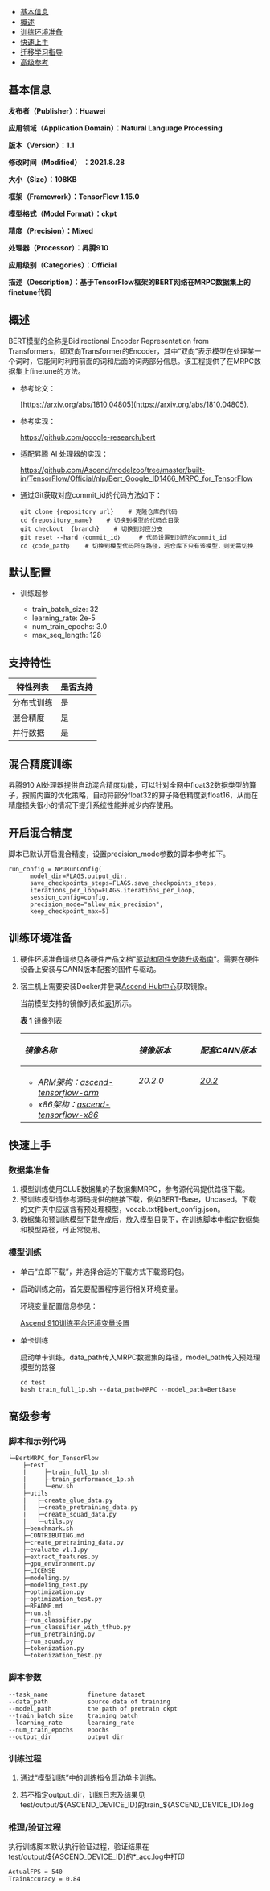 -   [基本信息](#基本信息.md)
-   [概述](#概述.md)
-   [训练环境准备](#训练环境准备.md)
-   [快速上手](#快速上手.md)
-   [迁移学习指导](#迁移学习指导.md)
-   [高级参考](#高级参考.md)
<h2 id="基本信息.md">基本信息</h2>

**发布者（Publisher）：Huawei**

**应用领域（Application Domain）：Natural Language Processing**

**版本（Version）：1.1**

**修改时间（Modified） ：2021.8.28**

**大小（Size）：108KB**

**框架（Framework）：TensorFlow 1.15.0**

**模型格式（Model Format）：ckpt**

**精度（Precision）：Mixed**

**处理器（Processor）：昇腾910**

**应用级别（Categories）：Official**

**描述（Description）：基于TensorFlow框架的BERT网络在MRPC数据集上的finetune代码** 

<h2 id="概述.md">概述</h2>

BERT模型的全称是Bidirectional Encoder Representation from Transformers，即双向Transformer的Encoder，其中“双向”表示模型在处理某一个词时，它能同时利用前面的词和后面的词两部分信息。该工程提供了在MRPC数据集上finetune的方法。

- 参考论文：

    [https://arxiv.org/abs/1810.04805](https://arxiv.org/abs/1810.04805).

- 参考实现：

  https://github.com/google-research/bert

- 适配昇腾 AI 处理器的实现：
  
  
  https://github.com/Ascend/modelzoo/tree/master/built-in/TensorFlow/Official/nlp/Bert_Google_ID1466_MRPC_for_TensorFlow
        


- 通过Git获取对应commit\_id的代码方法如下：
  
    ```
    git clone {repository_url}    # 克隆仓库的代码
    cd {repository_name}    # 切换到模型的代码仓目录
    git checkout  {branch}    # 切换到对应分支
    git reset --hard ｛commit_id｝     # 代码设置到对应的commit_id
    cd ｛code_path｝    # 切换到模型代码所在路径，若仓库下只有该模型，则无需切换
    ```

## 默认配置<a name="section91661242121611"></a>

- 训练超参

  - train_batch_size: 32
  - learning_rate: 2e-5
  - num_train_epochs: 3.0
  - max_seq_length: 128


## 支持特性<a name="section1899153513554"></a>

| 特性列表  | 是否支持 |
|-------|------|
| 分布式训练 | 是    |
| 混合精度  | 是    |
| 并行数据  | 是    |

## 混合精度训练<a name="section168064817164"></a>

昇腾910 AI处理器提供自动混合精度功能，可以针对全网中float32数据类型的算子，按照内置的优化策略，自动将部分float32的算子降低精度到float16，从而在精度损失很小的情况下提升系统性能并减少内存使用。

## 开启混合精度<a name="section20779114113713"></a>

脚本已默认开启混合精度，设置precision_mode参数的脚本参考如下。

  ```
run_config = NPURunConfig(
        model_dir=FLAGS.output_dir,
        save_checkpoints_steps=FLAGS.save_checkpoints_steps,
        iterations_per_loop=FLAGS.iterations_per_loop,
        session_config=config,
        precision_mode="allow_mix_precision",
        keep_checkpoint_max=5)
  ```

<h2 id="训练环境准备.md">训练环境准备</h2>

1.  硬件环境准备请参见各硬件产品文档"[驱动和固件安装升级指南]( https://support.huawei.com/enterprise/zh/category/ai-computing-platform-pid-1557196528909)"。需要在硬件设备上安装与CANN版本配套的固件与驱动。
2.  宿主机上需要安装Docker并登录[Ascend Hub中心](https://ascendhub.huawei.com/#/detail?name=ascend-tensorflow-arm)获取镜像。

    当前模型支持的镜像列表如[表1](#zh-cn_topic_0000001074498056_table1519011227314)所示。

    **表 1** 镜像列表

    <a name="zh-cn_topic_0000001074498056_table1519011227314"></a>
    
    <table><thead align="left"><tr id="zh-cn_topic_0000001074498056_row0190152218319"><th class="cellrowborder" valign="top" width="47.32%" id="mcps1.2.4.1.1"><p id="zh-cn_topic_0000001074498056_p1419132211315"><a name="zh-cn_topic_0000001074498056_p1419132211315"></a><a name="zh-cn_topic_0000001074498056_p1419132211315"></a><em id="i1522884921219"><a name="i1522884921219"></a><a name="i1522884921219"></a>镜像名称</em></p>
    </th>
    <th class="cellrowborder" valign="top" width="25.52%" id="mcps1.2.4.1.2"><p id="zh-cn_topic_0000001074498056_p75071327115313"><a name="zh-cn_topic_0000001074498056_p75071327115313"></a><a name="zh-cn_topic_0000001074498056_p75071327115313"></a><em id="i1522994919122"><a name="i1522994919122"></a><a name="i1522994919122"></a>镜像版本</em></p>
    </th>
    <th class="cellrowborder" valign="top" width="27.16%" id="mcps1.2.4.1.3"><p id="zh-cn_topic_0000001074498056_p1024411406234"><a name="zh-cn_topic_0000001074498056_p1024411406234"></a><a name="zh-cn_topic_0000001074498056_p1024411406234"></a><em id="i723012493123"><a name="i723012493123"></a><a name="i723012493123"></a>配套CANN版本</em></p>
    </th>
    </tr>
    </thead>
    <tbody><tr id="zh-cn_topic_0000001074498056_row71915221134"><td class="cellrowborder" valign="top" width="47.32%" headers="mcps1.2.4.1.1 "><a name="zh-cn_topic_0000001074498056_ul81691515131910"></a><a name="zh-cn_topic_0000001074498056_ul81691515131910"></a><ul id="zh-cn_topic_0000001074498056_ul81691515131910"><li><em id="i82326495129"><a name="i82326495129"></a><a name="i82326495129"></a>ARM架构：<a href="https://ascend.huawei.com/ascendhub/#/detail?name=ascend-tensorflow-arm" target="_blank" rel="noopener noreferrer">ascend-tensorflow-arm</a></em></li><li><em id="i18233184918125"><a name="i18233184918125"></a><a name="i18233184918125"></a>x86架构：<a href="https://ascend.huawei.com/ascendhub/#/detail?name=ascend-tensorflow-x86" target="_blank" rel="noopener noreferrer">ascend-tensorflow-x86</a></em></li></ul>
    </td>
    <td class="cellrowborder" valign="top" width="25.52%" headers="mcps1.2.4.1.2 "><p id="zh-cn_topic_0000001074498056_p1450714271532"><a name="zh-cn_topic_0000001074498056_p1450714271532"></a><a name="zh-cn_topic_0000001074498056_p1450714271532"></a><em id="i72359495125"><a name="i72359495125"></a><a name="i72359495125"></a>20.2.0</em></p>
    </td>
    <td class="cellrowborder" valign="top" width="27.16%" headers="mcps1.2.4.1.3 "><p id="zh-cn_topic_0000001074498056_p18244640152312"><a name="zh-cn_topic_0000001074498056_p18244640152312"></a><a name="zh-cn_topic_0000001074498056_p18244640152312"></a><em id="i162363492129"><a name="i162363492129"></a><a name="i162363492129"></a><a href="https://support.huawei.com/enterprise/zh/ascend-computing/cann-pid-251168373/software" target="_blank" rel="noopener noreferrer">20.2</a></em></p>
    </td>
    </tr>
    </tbody>
    </table>

<h2 id="快速上手.md">快速上手</h2>

### 数据集准备

1. 模型训练使用CLUE数据集的子数据集MRPC，参考源代码提供路径下载。
2. 预训练模型请参考源码提供的链接下载，例如BERT-Base，Uncased。下载的文件夹中应该含有预处理模型，vocab.txt和bert_config.json。
3. 数据集和预训练模型下载完成后，放入模型目录下，在训练脚本中指定数据集和模型路径，可正常使用。

### 模型训练

- 单击“立即下载”，并选择合适的下载方式下载源码包。

- 启动训练之前，首先要配置程序运行相关环境变量。

  环境变量配置信息参见：

     [Ascend 910训练平台环境变量设置](https://github.com/Ascend/modelzoo/wikis/Ascend%20910%E8%AE%AD%E7%BB%83%E5%B9%B3%E5%8F%B0%E7%8E%AF%E5%A2%83%E5%8F%98%E9%87%8F%E8%AE%BE%E7%BD%AE?sort_id=3148819)

- 单卡训练 

  启动单卡训练，data_path传入MRPC数据集的路径，model_path传入预处理模型的路径

  ```
  cd test
  bash train_full_1p.sh --data_path=MRPC --model_path=BertBase
  ```

  

<h2 id="高级参考.md">高级参考</h2>

### 脚本和示例代码<a name="section08421615141513"></a>

```
└─BertMRPC_for_TensorFlow
    ├─test
    |     ├─train_full_1p.sh
    |     ├─train_performance_1p.sh
    |     └─env.sh
    ├─utils
    |   ├─create_glue_data.py
    |   ├─create_pretraining_data.py
    |   ├─create_squad_data.py
    |   └─utils.py
    ├─benchmark.sh
    ├─CONTRIBUTING.md
    ├─create_pretraining_data.py
    ├─evaluate-v1.1.py
    ├─extract_features.py
    ├─gpu_environment.py
    ├─LICENSE
    ├─modeling.py
    ├─modeling_test.py
    ├─optimization.py
    ├─optimization_test.py
    ├─README.md
    ├─run.sh
    ├─run_classifier.py
    ├─run_classifier_with_tfhub.py
    ├─run_pretraining.py
    ├─run_squad.py
    ├─tokenization.py
    └─tokenization_test.py
```

### 脚本参数<a name="section6669162441511"></a>

```
--task_name           finetune dataset
--data_path           source data of training
--model_path          the path of pretrain ckpt
--train_batch_size    training batch
--learning_rate       learning_rate
--num_train_epochs    epochs
--output_dir          output dir
```

### 训练过程<a name="section1589455252218"></a>

1.  通过“模型训练”中的训练指令启动单卡训练。

2.  若不指定output_dir，训练日志及结果见test/output/${ASCEND_DEVICE_ID}的train_${ASCEND_DEVICE_ID}.log

### 推理/验证过程<a name="section1465595372416"></a>

执行训练脚本默认执行验证过程，验证结果在test/output/${ASCEND_DEVICE_ID}的*_acc.log中打印

```
ActualFPS = 540
TrainAccuracy = 0.84
```


